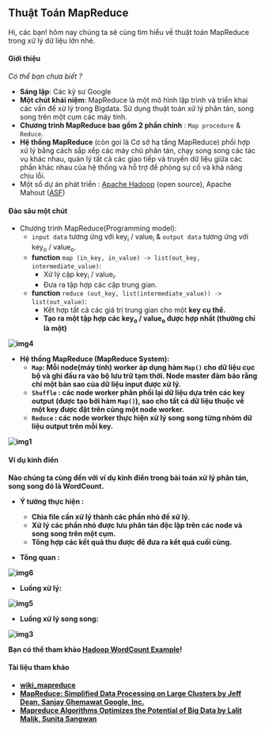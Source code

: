 ## Thuật Toán MapReduce
Hi, các bạn! hôm nay chúng ta sẽ cùng tìm hiểu về thuật toán MapReduce trong xử lý dữ liệu lớn nhé.

#### Giới thiệu
<i>Có thể bạn chưa biết ?</i>

 * <b>Sáng lập</b>: Các kỹ sư Google
 * <b>Một chút khái niệm</b>: MapReduce là một mô hình lập trình và triển khai các vấn để xử lý trong Bigdata. Sử dụng thuật toán xử lý phân tán, song song trên một cụm các máy tính.
 * <b>Chương trình MapReduce bao gồm 2 phần chính</b> : ```Map procedure``` & ```Reduce```.
 * <b>Hệ thống MapReduce</b> (còn gọi là Cơ sở hạ tầng MapReduce) phối hợp xử lý bằng cách sắp xếp các máy chủ phân tán, chạy song song các tác vụ khác nhau, quản lý tất cả các giao tiếp và truyền dữ liệu giữa các phần khác nhau của hệ thống và hỗ trợ đề phòng sự cố và khả năng chịu lỗi.
 * Một số dự án phát triển : [Apache Hadoop](https://en.wikipedia.org/wiki/Apache_Hadoop) (open source), Apache Mahout ([ASF](https://en.wikipedia.org/wiki/Apache_Mahout)) 

#### Đào sâu một chút
* Chương trình MapReduce(Programming model):
    * ```input data``` tương ứng với key<sub>i</sub> / value<sub>i</sub> & ```output data``` tương ứng với key<sub>o</sub> / value<sub>o</sub>.
    * <b>function</b> ```map (in_key, in_value) -> list(out_key, intermediate_value)```:
        * Xử lý cặp key<sub>i</sub> / value<sub>i</sub>.
        * Đưa ra tập hợp các cặp trung gian.
    * <b>function</b> ```reduce (out_key, list(intermediate_value)) -> list(out_value)```:
        * Kết hợp tất cả các giá trị trung gian cho một <b>key<b> cụ thể.
        * Tạo ra một tập hợp các key<sub>o</sub> / value<sub>o</sub> được hợp nhất (thường chỉ là một)

![img4](https://domanhquang.github.io/bigdatacoban/thuat-toan-mapreduce/img/44.png)
* Hệ thống MapReduce (MapReduce System):
    * ```Map```: Mỗi node(máy tính) worker áp dụng hàm ```Map()``` cho dữ liệu cục bộ và ghi đầu ra vào bộ lưu trữ tạm thời. Node master đảm bảo rằng chỉ một bản sao của dữ liệu <b>input</b> được xử lý.
    * ```Shuffle``` : các node worker phân phối lại dữ liệu dựa trên các <b>key output</b> (được tạo bởi hàm ```Map()```), sao cho tất cả dữ liệu thuộc về một <b>key</b> được đặt trên cùng một node worker.
    * ```Reduce``` : các node worker thực hiện xử lý song song từng nhóm dữ liệu <b>output</b> trên mỗi <b>key</b>.

![img1](https://domanhquang.github.io/bigdatacoban/thuat-toan-mapreduce/img/11.png)
#### Ví dụ kinh điển
Nào chúng ta cùng đến với ví dụ kinh điển trong bài toán xử lý phân tán, song song đó là <b>WordCount</b>.

* Ý tưởng thực hiện :
    * Chia file cần xử lý thành các phần nhỏ để xử lý.
    * Xử lý các phần nhỏ được lưu phân tán độc lập trên các node và song song trên một cụm. 
    * Tổng hợp các kết quả thu được để đưa ra kết quả cuối cùng.

* Tổng quan :

![img6](https://domanhquang.github.io/bigdatacoban/thuat-toan-mapreduce/img/6.png)

* Luồng xử lý:

![img5](https://domanhquang.github.io/bigdatacoban/thuat-toan-mapreduce/img/55.png)

* Luồng xử lý song song:

![img3](https://domanhquang.github.io/bigdatacoban/thuat-toan-mapreduce/img/33.png)

Bạn có thể tham khảo [Hadoop WordCount Example](https://domanhquang.github.io/bigdatacoban/wordcount/)!

#### Tài liệu tham khảo
* [wiki_mapreduce](https://en.wikipedia.org/wiki/MapReduce)
* [MapReduce: Simplified Data Processing on Large Clusters by Jeff Dean, Sanjay Ghemawat Google, Inc.]()
* [Mapreduce Algorithms Optimizes the Potential of Big Data by Lalit Malik, Sunita Sangwan](https://github.com/DoManhQuang/ebook)
